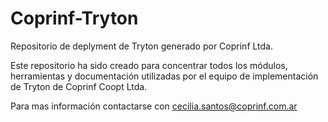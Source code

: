 # Coprinf-Tryton
Repositorio de deplyment de Tryton generado por Coprinf Ltda.

Este repositorio ha sido creado para concentrar todos los módulos, herramientas y documentación utilizadas por el equipo de implementación de Tryton de Coprinf Coopt Ltda.

Para mas información contactarse con cecilia.santos@coprinf.com.ar
